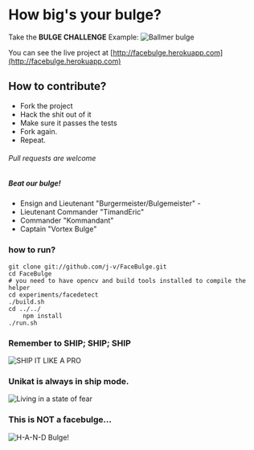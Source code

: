 # How big's your bulge?
Take the **BULGE CHALLENGE**
Example:
![Ballmer bulge](https://dl.dropbox.com/u/345086/anim.gif)

You can see the live project at [http://facebulge.herokuapp.com](http://facebulge.herokuapp.com)

## How to contribute?
* Fork the project
* Hack the shit out of it
* Make sure it passes the tests
* Fork again.
* Repeat.

###### Pull requests are welcome

##### Beat our bulge!
* Ensign and Lieutenant "Burgermeister/Bulgemeister" - 
* Lieutenant Commander  "TimandEric"
* Commander "Kommandant"
* Captain "Vortex Bulge"

### how to run?

    git clone git://github.com/j-v/FaceBulge.git
    cd FaceBulge
    # you need to have opencv and build tools installed to compile the helper
    cd experiments/facedetect
    ./build.sh
    cd ../../
		npm install
    ./run.sh

### Remember to SHIP; SHIP; SHIP
![SHIP IT LIKE A PRO](http://i.imgur.com/SrAsR.jpg)

### Unikat is always in ship mode.
![Living in a state of fear](http://i.imgur.com/tkxxt.png)

### This is NOT a facebulge...
![H-A-N-D Bulge!](http://www.unlikethis.com/handbulge.png)


